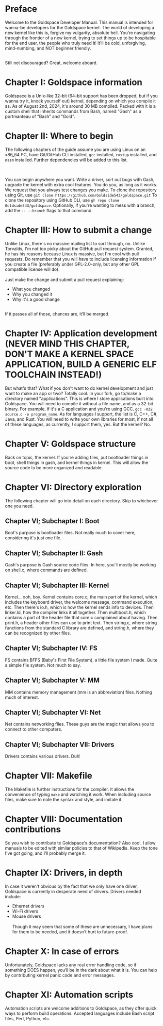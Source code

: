 # Preface
Welcome to the Goldspace Developer Manual. This manual is intended for wanna-be developers for the Goldspace kernel. 
The world of developing a new kernel like this is, forgive my vulgarity, absolute hell. You're navigating through the frontier of a new kernel, trying to set things up to be hospitable for the end user, the people who truly need it! It'll be cold, unforgiving, mind-numbing, and NOT beginner friendly. <br> <br>

Still not discouraged? Great, welcome aboard.
# Chapter I: Goldspace information
Goldspace is a Unix-like 32-bit (64-bit support has been dropped, but if you wanna try it, knock yourself out) kernel, depending on which you compile it as. As of August 2nd, 2024, it's around 30 MB compiled.
Packed with it is a custom shell that inherits commands from Bash, named "Gash" as a portmanteau of "Bash" and "Gold".
# Chapter II: Where to begin
The following chapters of the guide assume you are using Linux on an x86_64 PC, have Git/GitHub CLI installed, `gcc` installed, `rustup` installed, and `nasm` installed. Further dependencies will be added to this list.

<br> <br> You can begin anywhere you want. Write a driver, sort out bugs with Gash, upgrade the kernel with extra cool features. You do you, as long as it works.
We request that you always test changes you make. To clone the repository using Git, use `git clone https://github.com/Goldside543/goldspace.git` To clone the repository using GitHub CLI, use `gh repo clone Goldside543/goldspace`. Optionally, if you're wanting to mess with a branch, add the `-- --branch` flags to that command.
# Chapter III: How to submit a change
Unlike Linux, there's no massive mailing list to sort through, no. Unlike Torvalds, I'm not too picky about the GitHub pull request system. Granted, he has his reasons because Linux is massive, but I'm cool with pull requests. Do remember that you will have to include licensing information if you create a file (preferably under GPL-2.0-only, but any other GPL compatible license will do). <br> <br>
Just make the change and submit a pull request explaining:
* What you changed
* Why you changed it
* Why it's a good change <br> <br>

If it passes all of those, chances are, it'll be merged.
# Chapter IV: Application development (NEVER MIND THIS CHAPTER, DON'T MAKE A KERNEL SPACE APPLICATION, BUILD A GENERIC ELF TOOLCHAIN INSTEAD!)
But what's that? What if you don't want to do kernel development and just want to make an app or two? Totally cool.
In your fork, go to/make a directory named "applications". This is where I store applications built into Goldspace.
You will need to compile it without a file name, and as a 32-bit binary. For example, if it's a C application and you're using GCC, `gcc -m32 source.c -o program_name`.
As for languages I support, the list is C, C++, C#, Java, and Rust. You will need to write your own libraries for most, if not all of these languages, as currently, *I* support them, yes. But the kernel? No.
# Chapter V: Goldspace structure
Back on topic, the kernel. If you're adding files, put bootloader things in boot, shell things in gash, and kernel things in kernel. This will allow the source code to be more organized and readable.
# Chapter VI: Directory exploration
The following chapter will go into detail on each directory. Skip to whichever one you need.
## Chapter VI; Subchapter I: Boot
Boot's purpose is bootloader files. Not really much to cover here, considering it's just one file.
## Chapter VI; Subchapter II: Gash
Gash's purpose is Gash source code files. In here, you'll mostly be working on shell.c, where commands are defined.
## Chapter VI; Subchapter III: Kernel
Kernel... ooh, boy. Kernel contains core.c, the main part of the kernel, which includes the keyboard driver, the welcome message, command execution, etc. Then there's io.h, which is how the kernel sends info to devices. Then linker.ld, how the compiler links it all together. Then multiboot.h, which contains a part of the header file that core.c complained about having. Then print.h, a header other files can use to print text. Then string.c, where string functions from the standard C library are defined, and string.h, where they can be recognized by other files.
## Chapter VI; Subchapter IV: FS
FS contains BFFS (Baby's First File System), a little file system I made. Quite a simple file system. Not much to say.
## Chapter VI; Subchapter V: MM
MM contains memory management (mm is an abbreviation) files. Nothing much of interest.
## Chapter VI; Subchapter VI: Net
Net contains networking files. These guys are the magic that allows you to connect to other computers.
## Chapter VI; Subchapter VII: Drivers
Drivers contains various drivers. Duh!
# Chapter VII: Makefile
The Makefile is further instructions for the compiler. It allows the convenience of typing `make` and watching it work. When including source files, make sure to note the syntax and style, and imitate it. 
# Chapter VIII: Documentation contributions
So you wish to contribute to Goldspace's documentation? Also cool. I allow manuals to be edited with similar policies to that of Wikipedia. Keep the tone I've got going, and I'll probably merge it.
# Chapter IX: Drivers, in depth
In case it weren't obvious by the fact that we only have one driver, Goldspace is currently in desperate need of drivers. Drivers needed include:
* Ethernet drivers
* Wi-Fi drivers
* Mouse drivers <br> <br>
Though it may seem that some of these are unnecessary, I have plans for them to be needed, and it doesn't hurt to future-proof.
# Chapter X: In case of errors
Unfortunately, Goldspace lacks any real error handling code, so if something DOES happen, you'll be in the dark about what it is. You can help by contributing kernel panic code and error messages.
# Chapter XI: Automation scripts
Automation scripts are welcome additions to Goldspace, as they offer quick ways to perform build operations. Accepted languages include Bash script files, Perl, Python, etc.
